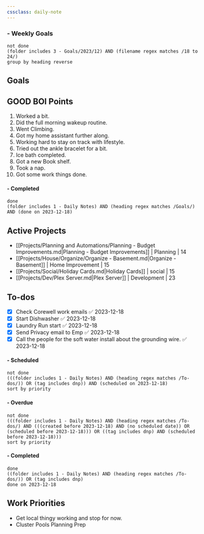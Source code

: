 ```yaml
---
cssclass: daily-note
---
```

### - Weekly Goals
```tasks
not done
(folder includes 3 - Goals/2023/12) AND (filename regex matches /18 to 24/)
group by heading reverse
```
## Goals
## GOOD BOI Points
1. Worked a bit.
2. Did the full morning wakeup routine.
3. Went Climbing.
4. Got my home assistant further along.
5. Working hard to stay on track with lifestyle.
6. Tried out the ankle bracelet for a bit.
7. Ice bath completed.
8. Got a new Book shelf.
9. Took a nap.
10. Got some work things done.
#### - Completed
```tasks
done
(folder includes 1 - Daily Notes) AND (heading regex matches /Goals/) AND (done on 2023-12-18)
```
## Active Projects
- [[Projects/Planning and Automations/Planning - Budget Improvements.md|Planning - Budget Improvements]] | Planning | 14
- [[Projects/House/Organize/Organize - Basement.md|Organize - Basement]] | Home Improvement | 15
- [[Projects/Social/Holiday Cards.md|Holiday Cards]] | social | 15
- [[Projects/Dev/Plex Server.md|Plex Server]] | Development | 23
## To-dos


- [x] Check Corewell work emails ✅ 2023-12-18
- [x] Start Dishwasher ✅ 2023-12-18
- [x] Laundry Run start ✅ 2023-12-18
- [x] Send Privacy email to Emp ✅ 2023-12-18
- [x] Call the people for the soft water install about the grounding wire. ✅ 2023-12-18
#### - Scheduled
```tasks
not done
(((folder includes 1 - Daily Notes) AND (heading regex matches /To-dos/)) OR (tag includes dnp)) AND (scheduled on 2023-12-18)
sort by priority
```
#### - Overdue
```tasks
not done
(((folder includes 1 - Daily Notes) AND (heading regex matches /To-dos/) AND (((created before 2023-12-18) AND (no scheduled date)) OR (scheduled before 2023-12-18))) OR ((tag includes dnp) AND (scheduled before 2023-12-18)))
sort by priority
```
#### - Completed
```tasks
done
((folder includes 1 - Daily Notes) AND (heading regex matches /To-dos/)) OR (tag includes dnp)
done on 2023-12-18
```

## Work Priorities
- Get local thingy working and stop for now.
- Cluster Pools Planning Prep
